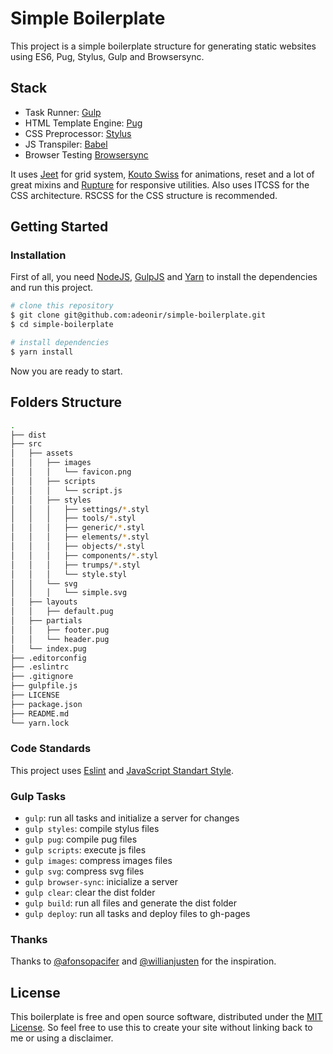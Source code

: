 # Simple Boilerplate

This project is a simple boilerplate structure for generating static websites using ES6, Pug, Stylus, Gulp and Browsersync.

## Stack

- Task Runner: [Gulp](https://gulpjs.com/)
- HTML Template Engine: [Pug](https://pugjs.org/)
- CSS Preprocessor: [Stylus](http://stylus-lang.com/)
- JS Transpiler: [Babel](https://babeljs.io/)
- Browser Testing [Browsersync](https://www.browsersync.io/)

It uses [Jeet](http://jeet.gs/) for grid system, [Kouto Swiss](http://kouto-swiss.io/) for animations, reset and a lot of great mixins and [Rupture](https://github.com/jenius/rupture) for responsive utilities. Also uses ITCSS for the CSS architecture. RSCSS for the CSS structure is recommended.

## Getting Started

### Installation

First of all, you need [NodeJS](https://nodejs.org/), [GulpJS](https://gulpjs.com/) and [Yarn](https://yarnpkg.com/) to install the dependencies and run this project.

```sh
# clone this repository
$ git clone git@github.com:adeonir/simple-boilerplate.git
$ cd simple-boilerplate

# install dependencies
$ yarn install
```

Now you are ready to start.

## Folders Structure
```sh
.
├── dist
├── src
│   ├── assets
│   │   ├── images
│   │   │   └── favicon.png
│   │   ├── scripts
│   │   │   └── script.js
│   │   ├── styles
│   │   │   ├── settings/*.styl
│   │   │   ├── tools/*.styl
│   │   │   ├── generic/*.styl
│   │   │   ├── elements/*.styl
│   │   │   ├── objects/*.styl
│   │   │   ├── components/*.styl
│   │   │   ├── trumps/*.styl
│   │   │   └── style.styl
│   │   └── svg
│   │   │   └── simple.svg
│   ├── layouts
│   │   ├── default.pug
│   ├── partials
│   │   ├── footer.pug
│   │   └── header.pug
│   └── index.pug
├── .editorconfig
├── .eslintrc
├── .gitignore
├── gulpfile.js
├── LICENSE
├── package.json
├── README.md
└── yarn.lock
```

### Code Standards

This project uses [Eslint](https://eslint.org/) and [JavaScript Standart Style](https://standardjs.com/).

### Gulp Tasks

- `gulp`: run all tasks and initialize a server for changes
- `gulp styles`: compile stylus files
- `gulp pug`: compile pug files
- `gulp scripts`: execute js files
- `gulp images`: compress images files
- `gulp svg`: compress svg files
- `gulp browser-sync`: inicialize a server
- `gulp clear`: clear the dist folder
- `gulp build`: run all files and generate the dist folder
- `gulp deploy`: run all tasks and deploy files to gh-pages

### Thanks

Thanks to [@afonsopacifer](https://github.com/csshortcut/csshortcut-app) and [@willianjusten](https://github.com/Qualy-org/qualy-front) for the inspiration.

## License

This boilerplate is free and open source software, distributed under the [MIT License](https://gitlab.com/adeonir/simple-boilerplate/blob/master/LICENSE). So feel free to use this to create your site without linking back to me or using a disclaimer.
